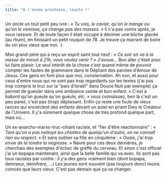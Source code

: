 ```yaml
---
title: "A l'année prochaine, leaule !"
---
```


Un oncle un tout petit peu ivre : « _Tu vois, le caviar, qu'on le mange ou
qu'on le vomisse, ça change pas des masses._ » Il n'a pas vomis après, je vous
rassure. Et de toute façon il était occupé à décimer une bûche glacée (au
rhum), en finissant un petit rouquin de 78. Je trouve ça marrant de boire du
vin plus vieux que moi. :)

Mon grand-père qui a reçu un esprit saint tout neuf : « _Ce soir on va à la
messe de minuit à 21h, vous voulez venir ?_ » J'avoue... Bon aller c'était
pour lui faire plaisir. Le seul intérêt de la chose c'est quand même de
pouvoir compter les fautes de grammaire dans le Dépliant des paroles d'Amour
de Jésus. Ces gens en font plus que moi, consternation. Ah non, et aussi pour
ceux d'entre nous qui ne sont pas trop regardants sur les textes (j'ai pas
trop compris le truc sur la "paix d'Israël" dans Douce Nuit par exemple) ça
permet de gueuler dans une ambiance sainte et bon enfant. « C'est à babord
qu'on gueule qu'on gueule, etc. » vous connaissez, ben là c'est un peu pareil,
c'est pas (trop) déplaisant. Enfin ça reste une foule de vieux rances qui
encerclent des enfants devant un autel en priant Dieu le Créateur de
l'Univers. Il y'a sûrement quelque chose de très profond quelque part, mais
où...

Un ex-anarcho-marxo-truc-chiant raciste, et "fier d'être réactionnaire" : «
_Tant qu'on a pas nettoyé les chiottes de quelqu'un d'autre, on ne connaît
rien au respect._ » Et sans oublier sa fille en cinquième : « _Ouais, j'ai
trop envie de la tondre la négresse._ » Navré pour ces deux dernières, je
cherchais des exemples d'échec de greffe du cerveau. Et sinon c'est officiel
j'ai un bopapa maintenant, ainsi que la belle famille qui va avec. Ils sont
pas tous racistes par contre : il y'a des gens vraiment bien (dont bopapa,
demiseur, demifrere, ...) Les jeunes sont souvent (pas toujours donc) moins
coincés que leurs vieux. C'est pas demain que ça va changer.

